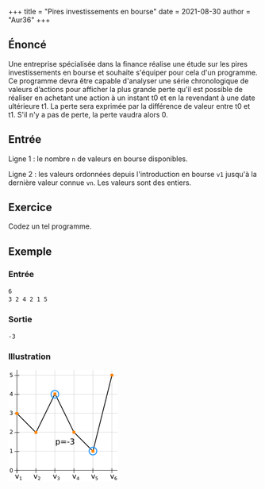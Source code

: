 +++
title = "Pires investissements en bourse"
date = 2021-08-30
author = "Aur36"
+++

## Énoncé

Une entreprise spécialisée dans la finance réalise une étude sur les pires
investissements en bourse et souhaite s'équiper pour cela d'un programme. Ce
programme devra être capable d'analyser une série chronologique de valeurs
d’actions pour afficher la plus grande perte qu'il est possible de réaliser en
achetant une action à un instant t0 et en la revendant à une date ultérieure t1.
La perte sera exprimée par la différence de valeur entre t0 et t1. S'il n'y a
pas de perte, la perte vaudra alors 0.

## Entrée

Ligne 1 : le nombre `n` de valeurs en bourse disponibles.

Ligne 2 : les valeurs ordonnées depuis l'introduction en bourse `v1` jusqu'à la
dernière valeur connue `vn`. Les valeurs sont des entiers.

## Exercice

Codez un tel programme.

## Exemple

### Entrée

```
6
3 2 4 2 1 5
```

### Sortie

```
-3
```

### Illustration

![Exemple](example.png)
